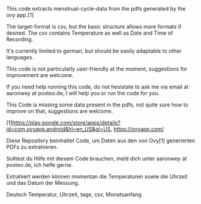 This code extracts menstrual-cycle-data from the pdfs
generated by the ovy app.[1]

The target-format is csv, but the basic structure allows more
formats if desired. The csv contains 
Temperature as well as Date and Time of Recording. 

It's currently limited to german, but should be easily adaptable to 
other languages.

This code is not particularly user-friendly at the moment, suggestions for 
improvement are welcome.

If you need help running this code, do not hesistate to ask me via
email at aaronwey at posteo.de, I will help you or run the code for you.

This Code is missing some data present in the pdfs,
not quite sure how to improve on that, suggestions are welcome.

[1]https://play.google.com/store/apps/details?id=com.ovyapp.android&hl=en_US&gl=US,
https://ovyapp.com/

Diese Repository beinhaltet Code, um Daten aus den von Ovy[1] generierten PDFs
zu extrahieren.

Solltest du Hilfe mit diesem Code brauchen, meld dich unter aaronwey at posteo.de,
ich helfe gerne.

Extrahiert werden können momentan die Temperaturen sowie die Uhrzeit und das Datum
der Messung.


Deutsch
Temperatur, Uhrzeit, tage, csv, Monatsanfang


